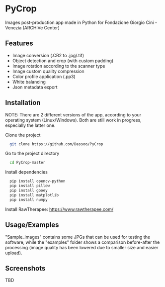 # PyCrop

Images post-production app made in Python for Fondazione Giorgio Cini - Venezia (ARCHiVe Center)

## Features

- Image conversion (.CR2 to .jpg/.tif)
- Object detection and crop (with custom padding)
- Image rotation according to the scanner type
- Image custom quality compression
- Color profile application (.pp3)
- White balancing
- Json metadata export


## Installation

NOTE: There are 2 different versions of the app, according to your operating system (Linux/Windows). Both are still work in progress, especially the latter one.

Clone the project

```bash
  git clone https://github.com/Dassoo/PyCrop
```

Go to the project directory

```bash
  cd PyCrop-master
```

Install dependencies

```bash
  pip install opencv-python
  pip install pillow
  pip install gooey
  pip install matplotlib
  pip install numpy
```

Install RawTherapee: https://www.rawtherapee.com/


## Usage/Examples

"Sample_images" contains some JPGs that can be used for testing the software, while the "examples" folder shows a comparison before-after the processing (image quality has been lowered due to smaller size and easier upload).


## Screenshots

TBD

